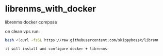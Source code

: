 # librenms_with_docker
librenms docker compose

on clean vps run:

```bash
bash <(curl -fsSL https://raw.githubusercontent.com/skippybossx/librenms_docker/main/install.sh)

it will install and configure docker + librenms
